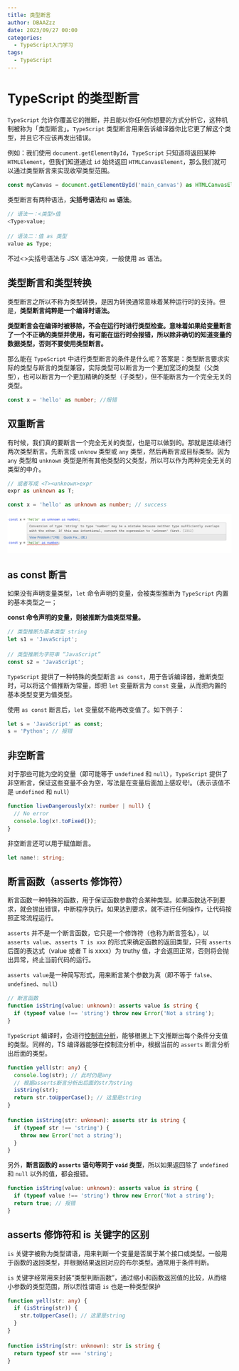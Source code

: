 ```yaml
---
title: 类型断言
author: DBAAZzz
date: 2023/09/27 00:00
categories:
  - TypeScript入门学习
tags:
  - TypeScript
---
```


# TypeScript 的类型断言

`TypeScript` 允许你覆盖它的推断，并且能以你任何你想要的方式分析它，这种机制被称为「类型断言」。`TypeScript` 类型断言用来告诉编译器你比它更了解这个类型，并且它不应该再发出错误。

例如：我们使用 `document.getElementById`，`TypeScript` 只知道将返回某种 `HTMLElement`，但我们知道通过 `id` 始终返回 `HTMLCanvasElement`，那么我们就可以通过类型断言来实现收窄类型范围。

```ts
const myCanvas = document.getElementById('main_canvas') as HTMLCanvasElement;
```

类型断言有两种语法，**尖括号语法**和 **`as` 语法**。

```ts
// 语法一：<类型>值
<Type>value;

// 语法二：值 as 类型
value as Type;
```

不过<>尖括号语法与 JSX 语法冲突，一般使用 as 语法。

## 类型断言和类型转换

类型断言之所以不称为类型转换，是因为转换通常意味着某种运行时的支持。但是，**类型断言纯粹是一个编译时语法。**

**类型断言会在编译时被移除，不会在运行时进行类型检查。意味着如果给变量断言了一个不正确的类型并使用，有可能在运行时会报错，所以除非确切的知道变量的数据类型，否则不要使用类型断言。**

那么能在 `TypeScript` 中进行类型断言的条件是什么呢？答案是：类型断言要求实际的类型与断言的类型兼容，实际类型可以断言为一个更加宽泛的类型（父类型），也可以断言为一个更加精确的类型（子类型），但不能断言为一个完全无关的类型。

```ts
const x = 'hello' as number; //报错
```

## 双重断言

有时候，我们真的要断言一个完全无关的类型，也是可以做到的。那就是连续进行两次类型断言。先断言成 `unknow` 类型或 `any` 类型，然后再断言成目标类型。因为 `any` 类型和 `unknown` 类型是所有其他类型的父类型，所以可以作为两种完全无关的类型的中介。

```ts
// 或者写成 <T><unknown>expr
expr as unknown as T;
```

```ts
const x = 'hello' as unknown as number; // success
```

![图 0](../../../public/images/2023-09-27-5b370a8c6d0cabab78c35b69fd7457db6f61832f0d9f33e809a19166910e1012.png)

## as const 断言

如果没有声明变量类型，`let` 命令声明的变量，会被类型推断为 `TypeScript` 内置的基本类型之一；

**const 命令声明的变量，则被推断为值类型常量。**

```ts
// 类型推断为基本类型 string
let s1 = 'JavaScript';

// 类型推断为字符串 “JavaScript”
const s2 = 'JavaScript';
```

`TypeScript` 提供了一种特殊的类型断言 `as const`，用于告诉编译器，推断类型时，可以将这个值推断为常量，即把 `let` 变量断言为 `const` 变量，从而把内置的基本类型变更为值类型。

使用 `as const` 断言后，`let` 变量就不能再改变值了。如下例子：

```ts
let s = 'JavaScript' as const;
s = 'Python'; // 报错
```

## 非空断言

对于那些可能为空的变量（即可能等于 `undefined` 和 `null`），`TypeScript` 提供了非空断言，保证这些变量不会为空，写法是在变量后面加上感叹号!。（表示该值不是 `undefined` 和 `null`）

```ts
function liveDangerously(x?: number | null) {
  // No error
  console.log(x!.toFixed());
}
```

非空断言还可以用于赋值断言。

```ts
let name!: string;
```

## 断言函数（asserts 修饰符）

断言函数一种特殊的函数，用于保证函数参数符合某种类型。如果函数达不到要求，就会抛出错误，中断程序执行。如果达到要求，就不进行任何操作，让代码按照正常流程运行。

`asserts` 并不是一个断言函数，它只是一个修饰符（也称为断言签名），以 `asserts value`、`asserts T is xxx` 的形式来确定函数的返回类型，只有 `asserts` 后面的表达式（value 或者 T is xxxx）为 truthy 值，才会返回正常，否则将会抛出异常，终止当前代码的运行。

`asserts value`是一种简写形式，用来断言某个参数为真（即不等于 `false`、`undefined`、`null`）

```ts
// 断言函数
function isString(value: unknown): asserts value is string {
  if (typeof value !== 'string') throw new Error('Not a string');
}
```

`TypeScript` 编译时，会进行[控制流分析](https://github.com/Microsoft/TypeScript/pull/8010)，能够根据上下文推断出每个条件分支值的类型。同样的，TS 编译器能够在控制流分析中，根据当前的 `asserts` 断言分析出后面的类型。

```ts
function yell(str: any) {
  console.log(str); // 此时仍是any
  // 根据asserts断言分析出后面的str为string
  isString(str);
  return str.toUpperCase(); // 这里是string
}

function isString(str: unknown): asserts str is string {
  if (typeof str !== 'string') {
    throw new Error('not a string');
  }
}
```

另外，**断言函数的 `asserts` 语句等同于 `void` 类型**，所以如果返回除了 `undefined` 和 `null` 以外的值，都会报错。

```ts
function isString(value: unknown): asserts value is string {
  if (typeof value !== 'string') throw new Error('Not a string');
  return true; // 报错
}
```

## asserts 修饰符和 is 关键字的区别

`is` 关键字被称为类型谓语，用来判断一个变量是否属于某个接口或类型。一般用于函数的返回类型，并根据结果返回对应的布尔类型。通常用于条件判断。

`is` 关键字经常用来封装“类型判断函数”，通过缩小和函数返回值的比较，从而缩小参数的类型范围，所以烈性谓语 `is` 也是一种类型保护

```ts
function yell(str: any) {
  if (isString(str)) {
    str.toUpperCase(); // 这里是string
  }
}

function isString(str: unknown): str is string {
  return typeof str === 'string';
}
```
